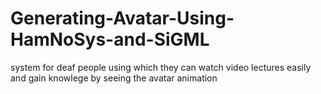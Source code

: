 # Generating-Avatar-Using-HamNoSys-and-SiGML
 system for deaf people using which they can watch video lectures easily and gain knowlege by seeing the avatar animation

